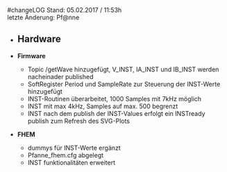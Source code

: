 #changeLOG
Stand: 05.02.2017 / 11:53h  
letzte Änderung: Pf@nne

- **Hardware**
  - 
  
- **Firmware**
  - Topic /getWave hinzugefügt, V_INST, IA_INST und IB_INST werden nacheinader published
  - SoftRegister Period und SampleRate zur Steuerung der INST-Werte hinzugefügt
  - INST-Routinen überarbeitet, 1000 Samples mit 7kHz möglich
  - INST mit max 4kHz, Samples auf max. 500 begrenzt
  - INST nach dem publish der INST-Values erfolgt ein INSTready publish zum Refresh des SVG-Plots

- **FHEM**
  - dummys für INST-Werte ergänzt
  - Pfanne_fhem.cfg abgelegt
  - INST funktionalitäten erweitert
  
